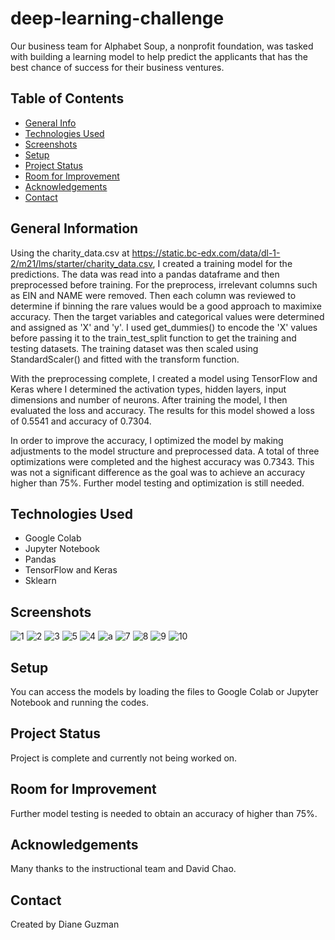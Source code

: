 # deep-learning-challenge
Our business team for Alphabet Soup, a nonprofit foundation, was tasked with building a learning model to help predict the applicants that has the best chance of success for their business ventures.

## Table of Contents
* [General Info](#general-information)
* [Technologies Used](#technologies-used)
* [Screenshots](#screenshots)
* [Setup](#setup)
* [Project Status](#project-status)
* [Room for Improvement](#room-for-improvement)
* [Acknowledgements](#acknowledgements)
* [Contact](#contact)


## General Information
Using the charity_data.csv at https://static.bc-edx.com/data/dl-1-2/m21/lms/starter/charity_data.csv, I created a training model for the predictions.  The data was read into a pandas dataframe and then preprocessed before training.  For the preprocess, irrelevant columns such as EIN and NAME were removed.  Then each column was reviewed to determine if binning the rare values would be a good approach to maximixe accuracy.  Then the target variables and categorical values were determined and assigned as 'X' and 'y'.  I used get_dummies() to encode the 'X' values before passing it to the train_test_split function to get the training and testing datasets.  The training dataset was then scaled using StandardScaler() and fitted with the transform function.

With the preprocessing complete, I created a model using TensorFlow and Keras where I determined the activation types, hidden layers, input dimensions and number of neurons.  After training the model, I then evaluated the loss and accuracy.  The results for this model showed a loss of 0.5541 and accuracy of 0.7304.

In order to improve the accuracy, I optimized the model by making adjustments to the model structure and preprocessed data.  A total of three optimizations were completed and the highest accuracy was 0.7343.  This was not a significant difference as the goal was to achieve an accuracy higher than 75%.  Further model testing and optimization is still needed.  


## Technologies Used
- Google Colab
- Jupyter Notebook
- Pandas
- TensorFlow and Keras
- Sklearn


## Screenshots
![1](https://github.com/dianeooty/deep-learning-challenge/assets/117790100/9ea25433-747b-4e7d-800f-e42c521b7aa5)
![2](https://github.com/dianeooty/deep-learning-challenge/assets/117790100/6386f585-bbf8-425a-8a4c-935f25eeca2a)
![3](https://github.com/dianeooty/deep-learning-challenge/assets/117790100/9f0b16bb-d584-4192-9eb2-c16b429b353c)
![5](https://github.com/dianeooty/deep-learning-challenge/assets/117790100/f86b6449-d7d2-4ae1-934e-4165736b8c8e)
![4](https://github.com/dianeooty/deep-learning-challenge/assets/117790100/b40ced95-0ef4-4b9a-b800-c789cd0b97ac)
![a](https://github.com/dianeooty/deep-learning-challenge/assets/117790100/5a476368-932b-4ddb-9bcc-7fa28226b5ce)
![7](https://github.com/dianeooty/deep-learning-challenge/assets/117790100/2d365e4e-b1b9-43fd-b97c-c33c71e11812)
![8](https://github.com/dianeooty/deep-learning-challenge/assets/117790100/7fa46b88-1f1b-4a6b-a365-d7c635d66192)
![9](https://github.com/dianeooty/deep-learning-challenge/assets/117790100/e3fceaa2-f1f8-43d2-b112-7946d5f0d093)
![10](https://github.com/dianeooty/deep-learning-challenge/assets/117790100/ce7b8355-d836-42bc-a4d9-d6c7bab36ebc)


## Setup
You can access the models by loading the files to Google Colab or Jupyter Notebook and running the codes.


## Project Status
Project is complete and currently not being worked on.


## Room for Improvement
Further model testing is needed to obtain an accuracy of higher than 75%. 


## Acknowledgements
Many thanks to the instructional team and David Chao.


## Contact
Created by Diane Guzman


